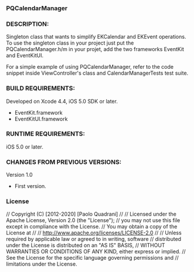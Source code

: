 ### PQCalendarManager ###

### DESCRIPTION:
Singleton class that wants to simplify EKCalendar and EKEvent operations.
To use the singleton class in your project just put the PQCalendarManager.h/m in your projet,
add the two frameworks EventKit and EventKitUI.

For a simple example of using PQCalendarManager, refer to the code snippet inside
ViewController's class and CalendarManagerTests test suite.

### BUILD REQUIREMENTS:
Developed on Xcode 4.4, iOS 5.0 SDK or later.
- EventKit.framework
- EventKitUI.framework

### RUNTIME REQUIREMENTS:
iOS 5.0 or later.

### CHANGES FROM PREVIOUS VERSIONS:
Version 1.0
- First version.

### License
// Copyright (C) [2012-2020] [Paolo Quadrani]
// 
// Licensed under the Apache License, Version 2.0 (the "License");
// you may not use this file except in compliance with the License.
// You may obtain a copy of the License at
// 
// http://www.apache.org/licenses/LICENSE-2.0
// 
// Unless required by applicable law or agreed to in writing, software
// distributed under the License is distributed on an "AS IS" BASIS,
// WITHOUT WARRANTIES OR CONDITIONS OF ANY KIND, either express or implied.
// See the License for the specific language governing permissions and
// limitations under the License.
